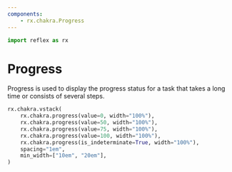 ```yaml
---
components:
    - rx.chakra.Progress
---
```


```python exec
import reflex as rx
```

# Progress

Progress is used to display the progress status for a task that takes a long time or consists of several steps.

```python demo
rx.chakra.vstack(
    rx.chakra.progress(value=0, width="100%"),
    rx.chakra.progress(value=50, width="100%"),
    rx.chakra.progress(value=75, width="100%"),
    rx.chakra.progress(value=100, width="100%"),
    rx.chakra.progress(is_indeterminate=True, width="100%"),
    spacing="1em",
    min_width=["10em", "20em"],
)
```
